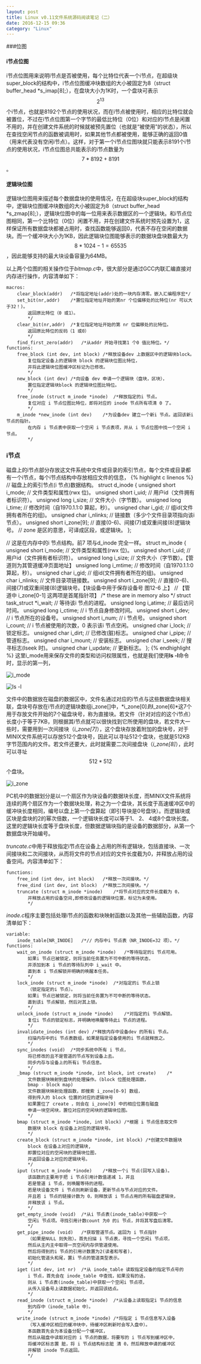```yaml
---
layout: post
title: Linux v0.11文件系统源码阅读笔记（二）
date: 2016-12-15 09:36
category: "Linux"
---
```


###位图
####  i节点位图
i节点位图用来说明i节点是否被使用，每个比特位代表一个i节点，在超级块super_block的结构中，i节点位图缓冲块数组的大小被固定为8（struct buffer_head *s_imap[8];），在盘块大小为1K时，一个盘块可表示 $$ 2^{13} $$个i节点，也就是8192个节点的使用状况，而在i节点被使用时，相应的比特位就会被置位，不过在i节点位图第一个字节的最低比特位（0位）和对应的i节点是闲置不用的，并在创建文件系统的时候就被预先置位（也就是“被使用”的状态），所以在查找空闲节点的函数被调用时，如果其他节点都被使用，能够正确的返回0值（用来代表没有空闲i节点）。这样，对于第一个i节点位图块就只能表示8191个i节点的使用状况，i节点位图总共能表示的i节点数量为 $$ 7 * 8192 + 8191 $$  。

#### 逻辑块位图
逻辑块位图用来描述每个数据盘块的使用情况，在在超级块super_block的结构中，逻辑块位图缓冲块数组的大小被固定为8（struct buffer_head *s_zmap[8];），逻辑块位图中的每一位用来表示数据区的一个逻辑块。和i节点位图相同，第一个比特位（0位）闲置不用，并在创建文件系统时预先设置为1，这样保证所有数据盘块都被占用时，查找函数能够返回0，代表不存在空闲的数据块。而一个缓冲块大小为1KB，因此逻辑块位图能够表示的数据块盘块数最大为 $$ 8 * 1024 - 1 = 65535 $$ ，因此能够支持的最大块设备容量为64MB。

以上两个位图的相关操作位于*bitmap.c*中，很大部分是通过GCC内联汇编直接对内存进行操作，内容清单如下：

```
macros:
	clear_block(addr)	/*将指定地址(addr)处的一块内存清零。嵌入汇编程序宏*/
	set_bit(nr,addr)	/*置位指定地址开始的第nr 个位偏移处的比特位(nr 可以大于32！)。
		返回原比特位（0 或1）。
		*/
	clear_bit(nr,addr)	/*复位指定地址开始的第 nr 位偏移处的比特位。
		返回原比特位的反码（1 或0）
		*/
	find_first_zero(addr)	/*从addr 开始寻找第1 个0 值比特位。*/
functions:
	free_block (int dev, int block)	/*释放设备dev 上数据区中的逻辑块block。
		复位指定设备上的逻辑块 block 的逻辑块位图比特位，
		并将此逻辑块位图缓冲区标记为已修改。
		*/
	new_block (int dev)	/*向设备 dev 申请一个逻辑块（盘块，区块），
		置位指定逻辑块block 的逻辑块位图比特位。
		*/
	free_inode (struct m_inode *inode)	/*释放指定的i 节点。
		复位对应 i 节点位图比特位，即将对应的 inode 节点所有项清 0 了。
		*/
	m_inode *new_inode (int dev)	/*为设备dev 建立一个新i 节点。返回该新i 节点的指针。
		在内存 i 节点表中获取一个空闲 i 节点表项，并从 i 节点位图中找一个空闲 i 节点。
		*/
```

### i节点
磁盘上的i节点部分存放这文件系统中文件或目录的索引节点，每个文件或目录都有一个i节点，每个i节点结构中存放相应文件的信息，
{% highlight c linenos %}
// 磁盘上的索引节点(i 节点)数据结构。
struct d_inode
{
  unsigned short i_mode;		// 文件类型和属性(rwx 位)。
  unsigned short i_uid;		// 用户id（文件拥有者标识符）。
  unsigned long i_size;		// 文件大小（字节数）。
  unsigned long i_time;		// 修改时间（自1970.1.1:0 算起，秒）。
  unsigned char i_gid;			// 组id(文件拥有者所在的组)。
  unsigned char i_nlinks;		// 链接数（多少个文件目录项指向该i 节点）。
  unsigned short i_zone[9];	// 直接(0-6)、间接(7)或双重间接(8)逻辑块号。
// zone 是区的意思，可译成区段，或逻辑块。
};

// 这是在内存中的i 节点结构。前7 项与d_inode 完全一样。 
struct m_inode
{
  unsigned short i_mode;		// 文件类型和属性(rwx 位)。
  unsigned short i_uid;		// 用户id（文件拥有者标识符）。
  unsigned long i_size;		// 文件大小（字节数）。【管道则为其管道缓冲页面地址】
  unsigned long i_mtime;		// 修改时间（自1970.1.1:0 算起，秒）。
  unsigned char i_gid;			// 组id(文件拥有者所在的组)。
  unsigned char i_nlinks;		// 文件目录项链接数。
  unsigned short i_zone[9];	// 直接(0-6)、间接(7)或双重间接(8)逻辑块号。【块设备中用于保存设备号 图12-6 上】
  								// 【管道中 i_zone[0-1] 这两项是首尾指针项】
/* these are in memory also */
  struct task_struct *i_wait;	// 等待该i 节点的进程。
  unsigned long i_atime;		// 最后访问时间。
  unsigned long i_ctime;		// i 节点自身修改时间。
  unsigned short i_dev;		// i 节点所在的设备号。
  unsigned short i_num;		// i 节点号。
  unsigned short i_count;		// i 节点被使用的次数，0 表示该i 节点空闲。
  unsigned char i_lock;		// 锁定标志。
  unsigned char i_dirt;			// 已修改(脏)标志。
  unsigned char i_pipe;		// 管道标志。
  unsigned char i_mount;		// 安装标志。
  unsigned char i_seek;		// 搜寻标志(lseek 时)。
  unsigned char i_update;		// 更新标志。
};
{% endhighlight %}
这里i_mode用来保存文件的类型和访问权限属性，也就是我们使用**ls -l**命令时，显示的第一列，

![i_mode](/images/Linux-v0.11-fs/i_mode.png)

![ls -l](/images/Linux-v0.11-fs/ls-l.png)

文件中的数据放在磁盘的数据区中，文件名通过对应的i节点与这些数据盘块相关联，盘块号存放在i节点的逻辑块数组i_zone[]中，*i_zone[0]*到*i_zone[6]*这7个用于存放文件开始的7个磁盘块号，称为直接块。若文件（针对对应的这个i节点）长度小于等于7KB，则根据其i节点就可以很快找到它所使用的盘块，若文件大一些时，需要用到一次间接块（*i_zone[7]*），这个盘块存放着附加的盘块号，对于MINIX文件系统可以存放512个盘块号，因此可以寻址512个盘块，也就是512KB字节范围内的文件。若文件还要大，此时就需要二次间接盘块（*i_zone[8]*），此时可以寻址 $$ 512 * 512 $$ 个盘块。

![i_zone](/images/Linux-v0.11-fs/i_zone.png)

PC机中的数据划分是以一个扇区作为块设备的数据块长度，而MINIX文件系统将连续的两个扇区作为一个数据块处理，称之为一个盘块，其长度于高速缓冲区中的缓冲块长度相同，编号以盘上第一个盘算起（即引导块是0号盘块）。而逻辑块或区块是盘块的2的幂次倍数，一个逻辑块长度可以等于1、 2、 4或8个盘块长度。这里的逻辑块长度等于盘块长度，但数据逻辑块指的是设备的数据部分，从第一个数据盘块开始编号。

*truncate.c*中用于释放指定i节点在设备上占用的所有逻辑块，包括直接块、一次间接块和二次间接块，从而将文件的节点对应的文件长度截为0，并释放占用的设备空间。内容清单如下：

```
functions:
	free_ind (int dev, int block)	/*释放一次间接块。*/
	free_dind (int dev, int block)	/*释放二次间接块。*/
	truncate (struct m_inode *inode)	/*将节点对应的文件长度截为 0，
		并释放占用的设备空间,即修改设备的逻辑块位置，标记为未使用。
		*/
```

*inode.c*程序主要包括处理i节点的函数和块映射函数以及其他一些辅助函数，内容清单如下：

```
variable:
	inode_table[NR_INODE]	/*// 内存中i 节点表（NR_INODE=32 项）。*/
functions:
	wait_on_inode (struct m_inode *inode)	/*等待指定的i 节点可用。
		如果i 节点已被锁定，则将当前任务置为不可中断的等待状态，
		并添加到本 i 节点的等待队列中 i_wait 中。
		直到本 i 节点解锁并明确的唤醒本任务。
		*/
	lock_inode (struct m_inode *inode)	/*对指定的i 节点上锁
		（锁定指定的i 节点）。
		如果i 节点已被锁定，则将当前任务置为不可中断的等待状态。
		直到该i 节点解锁，然后对其上锁。
		*/
	unlock_inode (struct m_inode *inode)	/*对指定的i 节点解锁。
		复位i 节点的锁定标志，并明确地唤醒等待此i 节点的进程。
		*/
	invalidate_inodes (int dev)	/*释放内存中设备dev 的所有i 节点。
		扫描内存中的i 节点表数组，如果是指定设备使用的i 节点就释放之。
		*/
	sync_inodes (void)	/*同步系统中所有 i 节点，
		将已修改的且不是管道的节点写到设备上去。
		同步内存与设备上的所有i 节点信息。
		*/
	_bmap (struct m_inode *inode, int block, int create)	/*
		文件数据块映射到盘块的处理操作。(block 位图处理函数，
		bmap - block map)
		文件数据块映射处理函数，即搜索 i_zone[0-9] 数组，
		得到传入的 block 位置的对应的逻辑块号
		如果置位了 create ，则会在 i_zone[9] 中的相应位置在磁盘
		申请一块空闲块，置位对应的空闲块的逻辑块位图。
		*/
	bmap (struct m_inode *inode, int block)	/*根据 i 节点信息取文件
		数据块 block 在设备上对应的逻辑块号。
		*/
	create_block (struct m_inode *inode, int block)	/*创建文件数据块
		block 在设备上对应的逻辑块,
		即置位对应的空闲块的逻辑块位图，
		并返回设备上对应的逻辑块号。
		*/
	iput (struct m_inode *inode)	/*释放一个i 节点(回写入设备)。
		该函数的主要用于把 i 节点引用计数值递减 1，并且
		若是管道 i 节点，则唤醒等待的进程。
		若是块设备文件 i 节点则刷新设备，更新节点与节点对应的文件。
		并且若 i 节点的链接计数为 0，则释放该 i 节点占用的所有磁盘逻辑块，
		并释放该 i 节点。
		*/
	get_empty_inode (void)	/*从i 节点表(inode_table)中获取一个
		空闲i 节点项。寻找引用计数count 为0 的i 节点，并将其写盘后清零。
		*/
	get_pipe_inode (void)	/*获取管道节点。返回为 i 节点指针
		（如果是NULL 则失败）。首先扫描 i 节点表，寻找一个空闲i 节点项，
		然后从主内主中取得一页空闲内存供管道使用。
		然后将得到的i 节点的引用计数置为2(读者和写者)，
		初始化管道头和尾，置i 节点的管道类型表示。
		*/
	iget (int dev, int nr)	/*从 inode_table 读取指定设备的指定节点号的
		i 节点，首先会在 inode_table 中查找，如果没有的话，
		则从 i 节点表(inode_table)中获取一个空闲i 节点项，
		从传入设备号上读数据初始化，并返回该结点。
		*/
	read_inode (struct m_inode *inode)	/*从设备上读取指定i 节点的信息
		到内存中（inode_table 中）。
		*/
	write_inode (struct m_inode *inode)	/*将指定 i 节点信息写入设备
		（写入缓冲区相应的缓冲块中，待缓冲区刷新时会写入盘中）。
		本函数首先会为本设备分配一个缓冲区，
		然后从磁盘中读取对应的 i 节点的数据，将要写的 i 节点写到缓冲区中，
		将缓冲区标志置 脏，将 i 节点结构标志脏 清 0，然后释放申请的缓冲区
		并解锁 inode 节点返回。
		*/
```